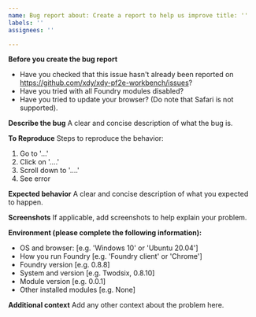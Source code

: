 ```yaml
---
name: Bug report about: Create a report to help us improve title: ''
labels: ''
assignees: ''

---
```


**Before you create the bug report**

* Have you checked that this issue hasn't already been reported on https://github.com/xdy/xdy-pf2e-workbench/issues?
* Have you tried with all Foundry modules disabled?
* Have you tried to update your browser? (Do note that Safari is not supported).

**Describe the bug**
A clear and concise description of what the bug is.

**To Reproduce**
Steps to reproduce the behavior:

1. Go to '...'
2. Click on '....'
3. Scroll down to '....'
4. See error

**Expected behavior**
A clear and concise description of what you expected to happen.

**Screenshots**
If applicable, add screenshots to help explain your problem.

**Environment (please complete the following information):**

- OS and browser: [e.g. 'Windows 10' or 'Ubuntu 20.04']
- How you run Foundry [e.g. 'Foundry client' or 'Chrome']
- Foundry version [e.g. 0.8.8]
- System and version [e.g. Twodsix, 0.8.10]
- Module version [e.g. 0.0.1]
- Other installed modules [e.g. None]

**Additional context**
Add any other context about the problem here.
